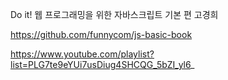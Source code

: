 Do it! 웹 프로그래밍을 위한 자바스크립트 기본 편
고경희

https://github.com/funnycom/js-basic-book

https://www.youtube.com/playlist?list=PLG7te9eYUi7usDiug4SHCQG_5bZI_yl6_
